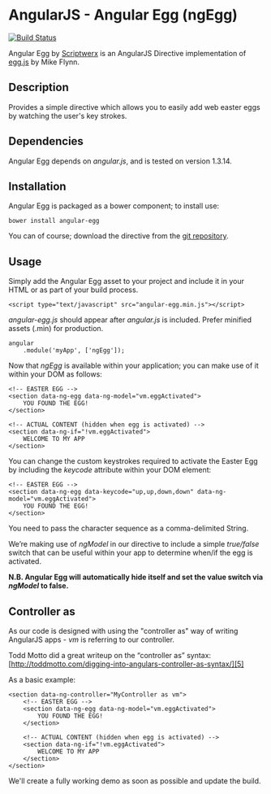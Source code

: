 # AngularJS - Angular Egg (ngEgg)

[![Build Status][image-1]][1]

Angular Egg by [Scriptwerx][2] is an AngularJS Directive implementation of [egg.js][3] by Mike Flynn.

## Description

Provides a simple directive which allows you to easily add web easter eggs by watching the user's key strokes.

## Dependencies

Angular Egg depends on *angular.js*, and is tested on version 1.3.14.

## Installation

Angular Egg is packaged as a bower component; to install use:

	bower install angular-egg

You can of course; download the directive from the [git repository][4].

## Usage

Simply add the Angular Egg asset to your project and include it in your HTML or as part of your build process.

	<script type="text/javascript" src="angular-egg.min.js"></script>

*angular-egg.js* should appear after *angular.js* is included. Prefer minified assets (.min) for production.

	angular
	    .module('myApp', ['ngEgg']);

Now that *ngEgg* is available within your application; you can make use of it within your DOM as follows:

	<!-- EASTER EGG -->
	<section data-ng-egg data-ng-model="vm.eggActivated">
	    YOU FOUND THE EGG!
	</section>
	
	<!-- ACTUAL CONTENT (hidden when egg is activated) -->
	<section data-ng-if="!vm.eggActivated">
	    WELCOME TO MY APP
	</section>

You can change the custom keystrokes required to activate the Easter Egg by including the *keycode* attribute within your DOM element:

	<!-- EASTER EGG -->
	<section data-ng-egg data-keycode="up,up,down,down" data-ng-model="vm.eggActivated">
	    YOU FOUND THE EGG!
	</section>

You need to pass the character sequence as a comma-delimited String.

We’re making use of *ngModel* in our directive to include a simple *true/false* switch that can be useful within your app to determine when/if the egg is activated.

**N.B. Angular Egg will automatically hide itself and set the value switch via *ngModel* to false.**

## Controller as

As our code is designed with using the "controller as" way of writing AngularJS apps - *vm* is referring to our controller.

Todd Motto did a great writeup on the “controller as” syntax:
[http://toddmotto.com/digging-into-angulars-controller-as-syntax/][5]

As a basic example:

	<section data-ng-controller="MyController as vm">
	    <!-- EASTER EGG -->
	    <section data-ng-egg data-ng-model="vm.eggActivated">
	        YOU FOUND THE EGG!
	    </section>
	
	    <!-- ACTUAL CONTENT (hidden when egg is activated) -->
	    <section data-ng-if="!vm.eggActivated">
	        WELCOME TO MY APP
	    </section>
	</section>

We'll create a fully working demo as soon as possible and update the build.

[1]:	https://travis-ci.org/scriptwerx/angular-egg
[2]:	http://www.scriptwerx.io
[3]:	https://github.com/mikeflynn/egg.js
[4]:	https://github.com/scriptwerx/angular-egg
[5]:	http://toddmotto.com/digging-into-angulars-controller-as-syntax/

[image-1]:	https://travis-ci.org/scriptwerx/angular-egg.svg